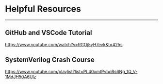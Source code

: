 # Helpful Resources
---
## GitHub and VSCode Tutorial
https://www.youtube.com/watch?v=RGOj5yH7evk&t=425s
## SystemVerilog Crash Course
https://www.youtube.com/playlist?list=PL40xmtPvboRs6Ng_1Q_V-1MdJH50A6Ulz

